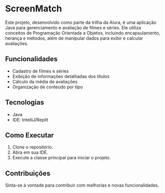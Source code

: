 # ScreenMatch

Este projeto, desenvolvido como parte da trilha da Alura, é uma aplicação Java para gerenciamento e avaliação de filmes e séries. Ele utiliza conceitos de Programação Orientada a Objetos, incluindo encapsulamento, herança e métodos, além de manipular dados para exibir e calcular avaliações.

## Funcionalidades

- Cadastro de filmes e séries
- Exibição de informações detalhadas dos títulos
- Cálculo da média de avaliações
- Organização de conteúdo por tipo

## Tecnologias

- Java
- IDE: IntelliJ/Replit

## Como Executar

1. Clone o repositório.
2. Abra em sua IDE.
3. Execute a classe principal para iniciar o projeto.

## Contribuições

Sinta-se à vontade para contribuir com melhorias e novas funcionalidades.


